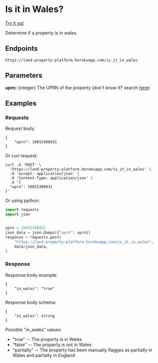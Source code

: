 # Is it in Wales?

[Try it out](https://land-property-platform.herokuapp.com/docs#/default/is_it_in_wales_is_it_in_wales_post)

Determine if a property is in wales.

## Endpoints

`https://land-property-platform.herokuapp.com/is_it_in_wales`


## Parameters

__uprn:__ (integer) The UPRN of the property (don't know it? search 
[here](https://www.findmyaddress.co.uk/search))


## Examples

### Requests
Request body:
```console
{
    "uprn": 10015308931
}
```

Or curl request:
```console
curl -X 'POST' \
  'https://land-property-platform.herokuapp.com/is_it_in_wales' \
  -H 'accept: application/json' \
  -H 'Content-Type: application/json' \
  -d '{
  "uprn": 10015308931
}'
```

Or using python:
```python
import requests
import json


uprn = 10015308931
json_data = json.dumps({"uprn": uprn})
response = requests.post(
    "https://land-property-platform.herokuapp.com/is_it_in_wales",
    data=json_data,
)
```

### Response

Response body example:
```console
{
    "in_wales": "true"
}
```
Response body schema:
```console
{
    "in_wales": string
}
```

Possible "in_wales" values:

* "true" -- The property is in Wales
* "false" -- The property is not in Wales
* "partially" -- The property has been manually flagges as partially in Wales
and partially in England
